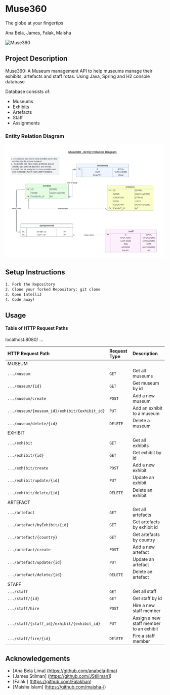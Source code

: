 # Muse360

The globe at your fingertips

Ana Bela, James, Falak, Maisha

![Muse360](https://tf-cmsv2-smithsonianmag-media.s3.amazonaws.com/filer/0f/97/0f970dc5-a0db-4960-8607-488ac3f83742/virtualvisit.jpg)


## Project Description

Muse360: A Museum management API to help museums manage their exhibits, artefacts and staff rotas. Using Java, Spring and H2 console database.

Database consists of:


- Museums
- Exhibits
- Artefacts
- Staff
- Assignments

### Entity Relation Diagram

![Entity Relation Diagram](ERD.png)

## Setup Instructions

    1. Fork the Repository
    2. Clone your forked Repository: git clone 
    3. Open IntelliJ
    4. Code away!

## Usage

#### Table of HTTP Request Paths

localhost:8080/ ...

| HTTP Request Path                              | Request Type | Description                             |
|:-----------------------------------------------|:-------------|:----------------------------------------|
| MUSEUM                                         |              |                                         |
| `.../museum `                                  | `GET`        | Get all museums                         |
| `.../museum/{id}`                              | `GET`        | Get museum by id                        |
| `.../museum/create`                            | `POST`       | Add a new museum                        |
| `.../museum/{museum_id}/exhibit/{exhibit_id} ` | `PUT`        | Add an exhibit to a museum              |
| `.../museum/delete/{id}`                       | `DElETE`     | Delete a museum                         |
| EXHIBIT                                        |              |                                         |
| `.../exhibit `                                 | `GET`        | Get all exhibits                        |
| `.../exhibit/{id} `                            | `GET`        | Get exhibit by id                       |
| `.../exhibit/create`                           | `POST`       | Add a new exhibit                       |
| `.../exhibit/update/{id} `                     | `PUT`        | Update an exhibit                       |
| `.../exhibit/delete/{id} `                     | `DELETE`     | Delete an exhibit                       |
| ARTEFACT                                       |              |                                         |
| `.../artefact `                                | `GET`        | Get all artefacts                       |
| `.../artefact/byExhibit/{id} `                 | `GET`        | Get artefacts by exhibit id             |
| `.../artefact/{country}`                       | `GET`        | Get artefacts by country                |
| `.../artefact/create `                         | `POST`       | Add a new artefact                      |
| `.../artefact/update/{id} `                    | `PUT`        | Update an artefact                      |
| `.../artefact/delete/{id}`                     | `DELETE`     | Delete an artefact                      |
| STAFF                                          |              |                                         |
| `.../staff `                                   | `GET`        | Get all staff                           |
| `.../staff/{id}`                               | `GET`        | Get staff by id                         |
| `.../staff/hire`                               | `POST`       | Hire a new staff member                 |
| `.../staff/{staff_id}/exhibit/{exhibit_id} `   | `PUT`        | Assign a new staff member to an exhibit |
| `.../staff/fire/{id}`                          | `DElETE`     | Fire a staff member                     |



## Acknowledgements


- [Ana Bela Lima] (https://github.com/anabela-lima)
- [James Stilman] (https://github.com/JStillman1)
- [Falak ] (https://github.com/Falakhan)
- [Maisha Islam] (https://github.com/maisha-i)


